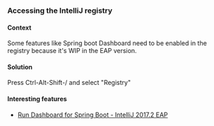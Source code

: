 ### Accessing the IntelliJ registry 

#### Context

Some features like Spring boot Dashboard need to be enabled in the registry because it's WIP in the EAP version. 

#### Solution 

Press Ctrl-Alt-Shift-/ and select "Registry" 

#### Interesting features

- [Run Dashboard for Spring Boot - IntelliJ 2017.2 EAP](https://blog.jetbrains.com/idea/2017/05/intellij-idea-2017-2-eap-run-dashboard-for-spring-boot/)